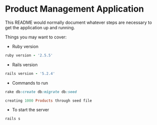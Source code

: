 # Product Management Application

This README would normally document whatever steps are necessary to get the
application up and running.

Things you may want to cover:

- Ruby version

```ruby
ruby version - '2.5.5'
```

- Rails version

```ruby
rails version - '5.2.4'
```

- Commands to run

```ruby
rake db:create db:migrate db:seed
```

```ruby
creating 1000 Products through seed file
```
- To start the server

```ruby
rails s
```

